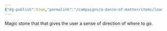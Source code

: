 ```yaml
---
{"dg-publish":true,"permalink":"/campaigns/a-dance-of-matter/items/load-stone/","dgPassFrontmatter":true}
---
```


Magic stone that that gives the user a sense of direction of where to go.